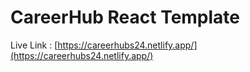 # CareerHub React Template

Live Link : [https://careerhubs24.netlify.app/](https://careerhubs24.netlify.app/)


